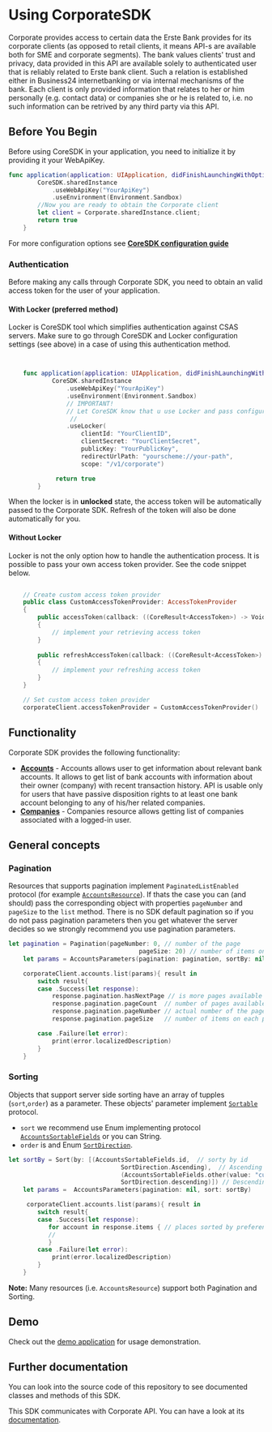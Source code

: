# Using CorporateSDK

Corporate provides access to certain data the Erste Bank provides for its corporate clients (as opposed to retail clients, it means API-s are available both for SME and corporate segments). The bank values clients' trust and privacy, data provided in this API are available solely to authenticated user that is reliably related to Erste bank client. Such a relation is established either in Business24 internetbanking or via internal mechanisms of the bank. Each client is only provided information that relates to her or him personally (e.g. contact data) or companies she or he is related to, i.e. no such information can be retrived by any third party via this API.

## Before You Begin

Before using CoreSDK in your application, you need to initialize it by providing it your WebApiKey.

```swift
func application(application: UIApplication, didFinishLaunchingWithOptions launchOptions: [NSObject: AnyObject]?) -> Bool {
        CoreSDK.sharedInstance
            .useWebApiKey("YourApiKey")
            .useEnvironment(Environment.Sandbox)
        //Now you are ready to obtain the Corporate client
        let client = Corporate.sharedInstance.client;
        return true
    }
```

For more configuration options see **[CoreSDK configuration guide](https://github.com/Ceskasporitelna/cs-core-sdk-ios/blob/master/docs/configuration.md)**


### Authentication
Before making any calls through Corporate SDK, you need to obtain an valid access token for the user of your application.

#### With Locker (preferred method)

Locker is CoreSDK tool which simplifies authentication against CSAS servers. Make sure to go through CoreSDK and Locker configuration settings (see above) in a case of using this authentication method. 

```swift


    func application(application: UIApplication, didFinishLaunchingWithOptions launchOptions: [NSObject: AnyObject]?) -> Bool {
            CoreSDK.sharedInstance
                .useWebApiKey("YourApiKey")
                .useEnvironment(Environment.Sandbox)
                // IMPORTANT!
                // Let CoreSDK know that u use Locker and pass configuration object. 
                 //
                .useLocker(
                    clientId: "YourClientID",
                    clientSecret: "YourClientSecret",
                    publicKey: "YourPublicKey",
                    redirectUrlPath: "yourscheme://your-path",
                    scope: "/v1/corporate")

             return true
        }

```

When the locker is in **unlocked** state, the access token will be automatically passed to the Corporate SDK. Refresh of the token will also be done automatically for you.

#### Without Locker

Locker is not the only option how to handle the authentication process. It is possible to pass your own access token provider. See the code snippet below.

```swift

    // Create custom access token provider
    public class CustomAccessTokenProvider: AccessTokenProvider
    {
        public accessToken(callback: ((CoreResult<AccessToken>) -> Void))
        {
            // implement your retrieving access token
        }
        
        public refreshAccessToken(callback: ((CoreResult<AccessToken>) -> Void))
        {
            // implement your refreshing access token
        }
    }

    // Set custom access token provider 
    corporateClient.accessTokenProvider = CustomAccessTokenProvider()

```


## Functionality

Corporate SDK provides the following functionality:

- [**Accounts**](./accounts.md) - Accounts allows user to get information about relevant bank accounts. It allows to get list of bank accounts with information about their owner (company) with recent transaction history. API is usable only for users that have passive disposition rights to at least one bank account belonging to any of his/her related companies.
- [**Companies**](./companies.md) - Companies resource allows getting list of companies associated with a logged-in user.

## General concepts

### Pagination

Resources that supports pagination implement `PaginatedListEnabled` protocol (for example [`AccountsResource`](../CSCorporateSDK/AccountsResource.swift)). If thats the case you can (and should) pass the corresponding object with properties `pageNumber` and `pageSize` to the `list` method. There is no SDK default pagination so if you do not pass pagination parameters then you get whatever the server decides so we strongly recommend you use pagination parameters.

```swift
let pagination = Pagination(pageNumber: 0, // number of the page
                                    pageSize: 20) // number of items on each page
    let params = AccountsParameters(pagination: pagination, sortBy: nil)

    corporateClient.accounts.list(params){ result in
        switch result{
        case .Success(let response):
            response.pagination.hasNextPage // is more pages available
            response.pagination.pageCount  // number of pages available
            response.pagination.pageNumber // actual number of the page
            response.pagination.pageSize   // number of items on each page

        case .Failure(let error):
            print(error.localizedDescription)
        }
    }
```

### Sorting

Objects that support server side sorting have an array of tupples (`sort`,`order`) as a parameter. These objects' parameter implement [`Sortable`](https://github.com/Ceskasporitelna/cs-core-sdk-ios/blob/master/CoreSDK/Sortable.swift) protocol.

- `sort` we recommend use Enum implementing protocol [`AccountsSortableFields`](../CSCorporateSDK/AccountsParameters.swift) or you can String.
- `order` is and Enum [`SortDirection`](https://github.com/Ceskasporitelna/cs-core-sdk-ios/blob/master/CoreSDK/Sortable.swift).

```swift
let sortBy = Sort(by: [(AccountsSortableFields.id,  // sorty by id
                               SortDirection.Ascending),  // Ascending
                               (AccountsSortableFields.other(value: "customField") // sort by custom field,
                               SortDirection.descending)]) // Descending
    let params =  AccountsParameters(pagination: nil, sort: sortBy)

     corporateClient.accounts.list(params){ result in
        switch result{
        case .Success(let response):
           for account in response.items { // places sorted by preferences..
           //
           }
        case .Failure(let error):
            print(error.localizedDescription)
        }
    }
```

**Note:** Many resources (i.e. `AccountsResource`) support both Pagination and Sorting.

## Demo

Check out the [demo application](https://github.com/Ceskasporitelna/csas-sdk-demo-ios) for usage demonstration.

## Further documentation

You can look into the source code of this repository to see documented classes and methods of this SDK.

This SDK communicates with Corporate API. You can have a look at its [documentation](http://docs.ext1csascorporates.apiary.io/#reference).